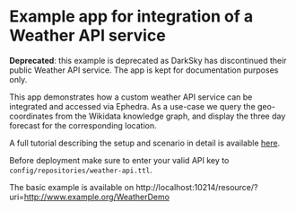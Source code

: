 # Example app for integration of a Weather API service

**Deprecated**: this example is deprecated as DarkSky has discontinued their public Weather API service. The app is kept for documentation purposes only.


This app demonstrates how a custom weather API service can be integrated and accessed via Ephedra. As a use-case we query the geo-coordinates from the Wikidata knowledge graph, and display the three day forecast for the corresponding location.

A full tutorial describing the setup and scenario in detail is available [here](../tutorials/weather/weather.md).

Before deployment make sure to enter your valid API key to `config/repositories/weather-api.ttl`.

The basic example is available on http://localhost:10214/resource/?uri=http://www.example.org/WeatherDemo


